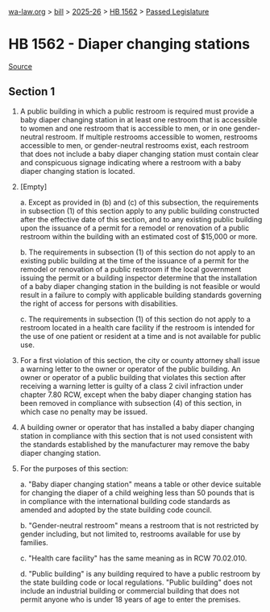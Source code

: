 [wa-law.org](/) > [bill](/bill/) > [2025-26](/bill/2025-26/) > [HB 1562](/bill/2025-26/hb/1562/) > [Passed Legislature](/bill/2025-26/hb/1562/S.PL/)

# HB 1562 - Diaper changing stations

[Source](http://lawfilesext.leg.wa.gov/biennium/2025-26/Pdf/Bills/House%20Passed%20Legislature/1562-S.PL.pdf)

## Section 1
1. A public building in which a public restroom is required must provide a baby diaper changing station in at least one restroom that is accessible to women and one restroom that is accessible to men, or in one gender-neutral restroom. If multiple restrooms accessible to women, restrooms accessible to men, or gender-neutral restrooms exist, each restroom that does not include a baby diaper changing station must contain clear and conspicuous signage indicating where a restroom with a baby diaper changing station is located.

2. [Empty]

    a. Except as provided in (b) and (c) of this subsection, the requirements in subsection (1) of this section apply to any public building constructed after the effective date of this section, and to any existing public building upon the issuance of a permit for a remodel or renovation of a public restroom within the building with an estimated cost of $15,000 or more.

    b. The requirements in subsection (1) of this section do not apply to an existing public building at the time of the issuance of a permit for the remodel or renovation of a public restroom if the local government issuing the permit or a building inspector determine that the installation of a baby diaper changing station in the building is not feasible or would result in a failure to comply with applicable building standards governing the right of access for persons with disabilities.

    c. The requirements in subsection (1) of this section do not apply to a restroom located in a health care facility if the restroom is intended for the use of one patient or resident at a time and is not available for public use.

3. For a first violation of this section, the city or county attorney shall issue a warning letter to the owner or operator of the public building. An owner or operator of a public building that violates this section after receiving a warning letter is guilty of a class 2 civil infraction under chapter 7.80 RCW, except when the baby diaper changing station has been removed in compliance with subsection (4) of this section, in which case no penalty may be issued.

4. A building owner or operator that has installed a baby diaper changing station in compliance with this section that is not used consistent with the standards established by the manufacturer may remove the baby diaper changing station.

5. For the purposes of this section:

    a. "Baby diaper changing station" means a table or other device suitable for changing the diaper of a child weighing less than 50 pounds that is in compliance with the international building code standards as amended and adopted by the state building code council.

    b. "Gender-neutral restroom" means a restroom that is not restricted by gender including, but not limited to, restrooms available for use by families.

    c. "Health care facility" has the same meaning as in RCW 70.02.010.

    d. "Public building" is any building required to have a public restroom by the state building code or local regulations. "Public building" does not include an industrial building or commercial building that does not permit anyone who is under 18 years of age to enter the premises.

